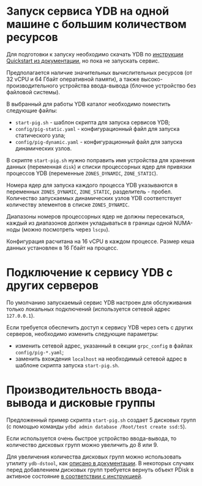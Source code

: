 # Запуск сервиса YDB на одной машине с большим количеством ресурсов

Для подготовки к запуску необходимо скачать YDB по [инструкции Quickstart из документации](https://ydb.tech/ru/docs/getting_started/quickstart), но пока не запускать сервис.

Предполагается наличие значительных вычислительных ресурсов (от 32 vCPU и 64 Гбайт оперативной памяти), а также высоко-производительного устройства ввода-вывода (блочное устройство без файловой системы).

В выбранный для работы YDB каталог необходимо поместить следующие файлы:

* `start-pig.sh` - шаблон скрипта для запуска сервисов YDB;
* `config/pig-static.yaml` - конфигурационный файл для запуска статического узла;
* `config/pig-dynamic.yaml` - конфигурационный файл для запуска динамических узлов.

В скрипте `start-pig.sh` нужно поправить имя устройства для хранения данных (переменная `disk`) и списки процессорных ядер для привязки процессов YDB (переменные `ZONES_DYNAMIC`, `ZONE_STATIC`).

Номера ядер для запуска каждого процесса YDB указываются в переменных `ZONES_DYNAMIC`, `ZONE_STATIC`, разделитель - пробел. Количество запускаемых динамических узлов YDB соответствует количеству элементов в списке `ZONES_DYNAMIC`.

Диапазоны номеров процессорных ядер не должны пересекаться, каждый из диапазонов должен укладываться в границы одной NUMA-ноды (можно посмотреть через `lscpu`).

Конфигурация расчитана на 16 vCPU в каждом процессе. Размер кеша данных установлен в 16 Гбайт на процесс.

# Подключение к сервису YDB с других серверов

По умолчанию запускаемый сервис YDB настроен для обслуживания только локальных подключений (используется сетевой адрес `127.0.0.1`).

Если требуется обеспечить доступ к сервису YDB через сеть с других серверов, необходимо изменить следующие параметры:
* изменить сетевой адрес, указанный в секции `grpc_config` в файлах `config/pig-*.yaml`;
* заменить вхождения `localhost` на необходимый сетевой адрес в шаблоне скрипта запуска `start-pig.sh`.

# Производительность ввода-вывода и дисковые группы

Предложенный пример скрипта `start-pig.sh` создает 5 дисковых групп (с помощью команды `ydbd admin database /Root/test create ssd:5`).

Если используется очень быстрое устройство ввода-вывода, то количество дисковых групп можно увеличить до 8 или 9.

Для увеличения количества дисковых групп можно использовать утилиту `ydb-dstool`, как [описано в документации](https://ydb.tech/ru/docs/maintenance/manual/adding_storage_groups). В некоторых случаях перед добавлением дисковых групп требуется вернуть объект PDisk в активное состояние [в соответствии с инструкцией](https://ydb.tech/ru/docs/maintenance/manual/moving_vdisks#return_a_device_to_work).
